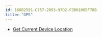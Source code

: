 ```yaml
---
id: 168B2591-C757-2093-97D2-F3B6100BF78B
title: "GPS"
---
```


-   [Get Current Device Location](/recipes/android/os_device_resources/gps/get_current_device_location)
